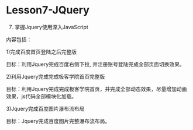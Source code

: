 # Lesson7-JQuery
7. 掌握Jquery使用深入JavaScript

内容包括：

1)完成百度首页登陆之后完整版

目标：利用Jquery完成百度右侧下拉, 并注册账号登陆完成全部页面切换效果。

2)利用Jquery完成完成极客学院首页完整版

目标：利用Jquery完成完成极客学院首页，并完成全部动态效果，尽量增加动画效果，js代码全部模块化加载。

3)Jquery完成百度图片瀑布流布局

目标：Jquery完成百度图片完整瀑布流布局。